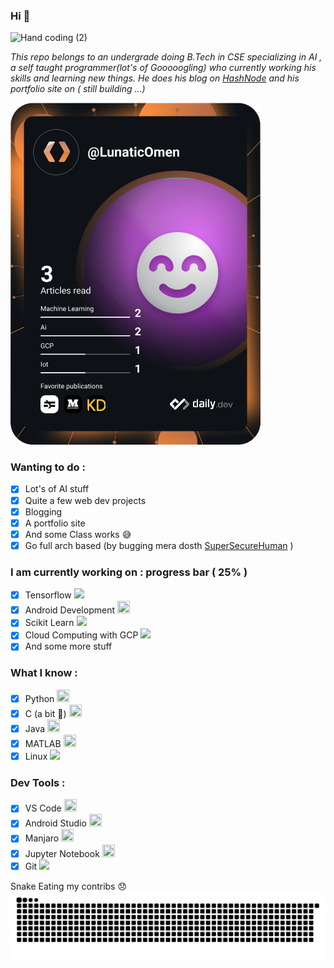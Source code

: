 ### Hi 👋

![Hand coding (2)](https://user-images.githubusercontent.com/88477799/206293719-346ab709-6300-4a79-ada2-196fd874dc69.gif)

*This repo belongs to an undergrade doing B.Tech in CSE specializing in AI , a self taught programmer(lot's of Gooooogling) who currently working his skills and learning new things. He does his blog on [HashNode](https://hashnode.com/@AghoraGuru) and his portfolio site on ( still building ...)*

<img src="https://github.com/AghoraGuru/AghoraGuru/blob/main/devcard.svg" width="400" alt=" Dev Card"/></a>

### Wanting to do :
- [x] Lot's of AI stuff
- [x] Quite a few web dev projects
- [x] Blogging
- [x] A portfolio site
- [x] And some Class works 😅
- [x] Go full arch based (by bugging mera dosth [SuperSecureHuman]( github.com/SuperSecureHuman) )

### I am currently working on : progress bar ( 25% )
- [x] Tensorflow <img src="https://camo.githubusercontent.com/aeb4f612bd9b40d81c62fcbebd6db44a5d4344b8b962be0138817e18c9c06963/68747470733a2f2f7777772e74656e736f72666c6f772e6f72672f696d616765732f74665f6c6f676f5f686f72697a6f6e74616c2e706e67" height="20" />
- [x] Android Development <img src="https://upload.wikimedia.org/wikipedia/commons/thumb/6/64/Android_logo_2019_%28stacked%29.svg/2346px-Android_logo_2019_%28stacked%29.svg.png" width="20" height="20" />
- [x] Scikit Learn <img src ="https://upload.wikimedia.org/wikipedia/commons/thumb/0/05/Scikit_learn_logo_small.svg/2560px-Scikit_learn_logo_small.svg.png" height="20" />
- [x] Cloud Computing with GCP <img src="https://cloud.google.com/_static/cloud/images/social-icon-google-cloud-1200-630.png" height="20" />
- [x] And some more stuff

### What I know :
- [x] Python <img src="https://upload.wikimedia.org/wikipedia/commons/thumb/c/c3/Python-logo-notext.svg/768px-Python-logo-notext.svg.png" width="20" height="20" />
- [x] C (a bit 👀) <img src="https://upload.wikimedia.org/wikipedia/commons/thumb/3/35/The_C_Programming_Language_logo.svg/1200px-The_C_Programming_Language_logo.svg.png" width="20" height="20" />
- [x] Java <img src="https://upload.wikimedia.org/wikipedia/en/thumb/3/30/Java_programming_language_logo.svg/1200px-Java_programming_language_logo.svg.png" width="20" height="20" />
- [x] MATLAB <img src="https://upload.wikimedia.org/wikipedia/commons/thumb/2/21/Matlab_Logo.png/1200px-Matlab_Logo.png" width="20" height="20" />
- [x] Linux <img src="https://upload.wikimedia.org/wikipedia/commons/thumb/3/35/Tux.svg/1200px-Tux.svg.png" height="20" />

### Dev Tools :
- [x] VS Code <img src="https://upload.wikimedia.org/wikipedia/commons/thumb/2/2d/Visual_Studio_Code_1.18_icon.svg/1200px-Visual_Studio_Code_1.18_icon.svg.png" width="20" height="20" />
- [x] Android Studio <img src="https://upload.wikimedia.org/wikipedia/commons/thumb/3/34/Android_Studio_icon.svg/1200px-Android_Studio_icon.svg.png" width="20" height="20" />
- [x] Manjaro <img src ="https://upload.wikimedia.org/wikipedia/commons/thumb/3/35/Tux.svg/1200px-Tux.svg.png" width="20" height="20" />
- [x] Jupyter Notebook <img src="https://upload.wikimedia.org/wikipedia/commons/thumb/3/38/Jupyter_logo.svg/1200px-Jupyter_logo.svg.png" width="20" height="20" />
- [x] Git <img src="https://upload.wikimedia.org/wikipedia/commons/thumb/e/e0/Git-logo.svg/1200px-Git-logo.svg.png" height="20" />

Snake Eating my contribs 😞
![Snake animation](https://github.com/AghoraGuru/AghoraGuru/blob/output/github-contribution-grid-snake.svg)

